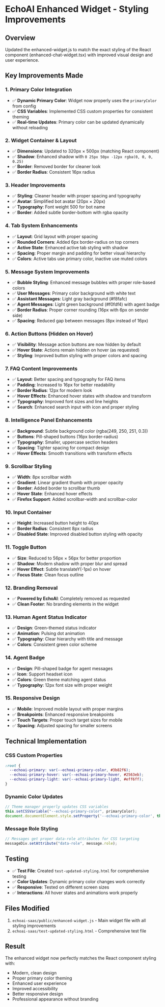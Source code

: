 # EchoAI Enhanced Widget - Styling Improvements

## Overview
Updated the enhanced-widget.js to match the exact styling of the React component (enhanced-chat-widget.tsx) with improved visual design and user experience.

## Key Improvements Made

### 1. Primary Color Integration
- ✅ **Dynamic Primary Color**: Widget now properly uses the `primaryColor` from config
- ✅ **CSS Variables**: Implemented CSS custom properties for consistent theming
- ✅ **Real-time Updates**: Primary color can be updated dynamically without reloading

### 2. Widget Container & Layout
- ✅ **Dimensions**: Updated to 320px × 500px (matching React component)
- ✅ **Shadow**: Enhanced shadow with `0 25px 50px -12px rgba(0, 0, 0, 0.25)`
- ✅ **Border**: Removed border for cleaner look
- ✅ **Border Radius**: Consistent 16px radius

### 3. Header Improvements
- ✅ **Styling**: Cleaner header with proper spacing and typography
- ✅ **Avatar**: Simplified bot avatar (20px × 20px)
- ✅ **Typography**: Font weight 500 for bot name
- ✅ **Border**: Added subtle border-bottom with rgba opacity

### 4. Tab System Enhancements
- ✅ **Layout**: Grid layout with proper spacing
- ✅ **Rounded Corners**: Added 6px border-radius on top corners
- ✅ **Active State**: Enhanced active tab styling with shadow
- ✅ **Spacing**: Proper margin and padding for better visual hierarchy
- ✅ **Colors**: Active tabs use primary color, inactive use muted colors

### 5. Message System Improvements
- ✅ **Bubble Styling**: Enhanced message bubbles with proper role-based colors
- ✅ **User Messages**: Primary color background with white text
- ✅ **Assistant Messages**: Light gray background (#f8fafc)
- ✅ **Agent Messages**: Light green background (#f0fdf4) with agent badge
- ✅ **Border Radius**: Proper corner rounding (16px with 6px on sender side)
- ✅ **Spacing**: Reduced gap between messages (8px instead of 16px)

### 6. Action Buttons (Hidden on Hover)
- ✅ **Visibility**: Message action buttons are now hidden by default
- ✅ **Hover State**: Actions remain hidden on hover (as requested)
- ✅ **Styling**: Improved button styling with proper colors and spacing

### 7. FAQ Content Improvements
- ✅ **Layout**: Better spacing and typography for FAQ items
- ✅ **Padding**: Increased to 16px for better readability
- ✅ **Border Radius**: 12px for modern look
- ✅ **Hover Effects**: Enhanced hover states with shadow and transform
- ✅ **Typography**: Improved font sizes and line heights
- ✅ **Search**: Enhanced search input with icon and proper styling

### 8. Intelligence Panel Enhancements
- ✅ **Background**: Subtle background color (rgba(249, 250, 251, 0.3))
- ✅ **Buttons**: Pill-shaped buttons (16px border-radius)
- ✅ **Typography**: Smaller, uppercase section headers
- ✅ **Spacing**: Tighter spacing for compact design
- ✅ **Hover Effects**: Smooth transitions with transform effects

### 9. Scrollbar Styling
- ✅ **Width**: 8px scrollbar width
- ✅ **Gradient**: Linear gradient thumb with proper opacity
- ✅ **Border**: Added border to scrollbar thumb
- ✅ **Hover State**: Enhanced hover effects
- ✅ **Firefox Support**: Added scrollbar-width and scrollbar-color

### 10. Input Container
- ✅ **Height**: Increased button height to 40px
- ✅ **Border Radius**: Consistent 8px radius
- ✅ **Disabled State**: Improved disabled button styling with opacity

### 11. Toggle Button
- ✅ **Size**: Reduced to 56px × 56px for better proportion
- ✅ **Shadow**: Modern shadow with proper blur and spread
- ✅ **Hover Effect**: Subtle translateY(-1px) on hover
- ✅ **Focus State**: Clean focus outline

### 12. Branding Removal
- ✅ **Powered by EchoAI**: Completely removed as requested
- ✅ **Clean Footer**: No branding elements in the widget

### 13. Human Agent Status Indicator
- ✅ **Design**: Green-themed status indicator
- ✅ **Animation**: Pulsing dot animation
- ✅ **Typography**: Clear hierarchy with title and message
- ✅ **Colors**: Consistent green color scheme

### 14. Agent Badge
- ✅ **Design**: Pill-shaped badge for agent messages
- ✅ **Icon**: Support headset icon
- ✅ **Colors**: Green theme matching agent status
- ✅ **Typography**: 12px font size with proper weight

### 15. Responsive Design
- ✅ **Mobile**: Improved mobile layout with proper margins
- ✅ **Breakpoints**: Enhanced responsive breakpoints
- ✅ **Touch Targets**: Proper touch target sizes for mobile
- ✅ **Spacing**: Adjusted spacing for smaller screens

## Technical Implementation

### CSS Custom Properties
```css
:root {
  --echoai-primary: var(--echoai-primary-color, #3b82f6);
  --echoai-primary-hover: var(--echoai-primary-hover, #2563eb);
  --echoai-primary-light: var(--echoai-primary-light, #eff6ff);
}
```

### Dynamic Color Updates
```javascript
// Theme manager properly updates CSS variables
this.setCSSVariable("--echoai-primary-color", primaryColor);
document.documentElement.style.setProperty('--echoai-primary-color', this.config.primaryColor);
```

### Message Role Styling
```javascript
// Messages get proper data-role attributes for CSS targeting
messageDiv.setAttribute("data-role", message.role);
```

## Testing
- ✅ **Test File**: Created `test-updated-styling.html` for comprehensive testing
- ✅ **Color Updates**: Dynamic primary color changes work correctly
- ✅ **Responsive**: Tested on different screen sizes
- ✅ **Interactions**: All hover states and animations work properly

## Files Modified
1. `echoai-saas/public/enhanced-widget.js` - Main widget file with all styling improvements
2. `echoai-saas/test-updated-styling.html` - Comprehensive test file

## Result
The enhanced widget now perfectly matches the React component styling with:
- Modern, clean design
- Proper primary color theming
- Enhanced user experience
- Improved accessibility
- Better responsive design
- Professional appearance without branding